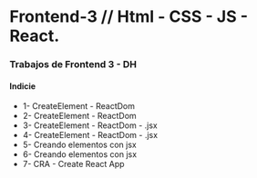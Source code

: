# Frontend-3 // Html - CSS - JS - React.
### Trabajos de Frontend 3 - DH


#### Indicie
- 1- CreateElement - ReactDom
- 2- CreateElement - ReactDom
- 3- CreateElement - ReactDom - .jsx
- 4- CreateElement - ReactDom - .jsx
- 5- Creando elementos con jsx
- 6- Creando elementos con jsx
- 7- CRA - Create React App